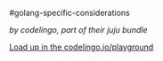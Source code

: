 #golang-specific-considerations

_by codelingo, part of their juju bundle_


[Load up in the codelingo.io/playground](https://codelingo.io/playground/?repo=github.com/codelingo/hub&dir=tenets/codelingo/juju/golang-specific-considerations&tenet=codelingo/juju/golang-specific-considerations)
